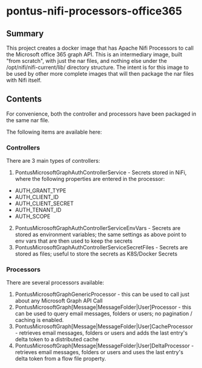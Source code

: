 # pontus-nifi-processors-office365
## Summary
This project creates a docker image that has Apache Nifi Processors to call the Microsoft office 365 graph API.  This is an intermediary image, built "from scratch", with just the nar files, and nothing else under the /opt/nifi/nifi-current/lib/ directory structure.  The intent is for this image to be used by other more complete images that will then package the nar files with Nifi itself.

## Contents
 For convenience, both the controller and processors have been packaged in the same nar file.  

 The following items are available here:

### Controllers
There are 3 main types of controllers:

1. PontusMicrosoftGraphAuthControllerService - Secrets stored in NiFi, where the following properties are entered in the processor: 
  * AUTH_GRANT_TYPE
  * AUTH_CLIENT_ID
  * AUTH_CLIENT_SECRET
  * AUTH_TENANT_ID
  * AUTH_SCOPE

2. PontusMicrosoftGraphAuthControllerServiceEnvVars - Secrets are stored as environment variables; the same settings as above point to env vars that are then used to keep the secrets
3. PontusMicrosoftGraphAuthControllerServiceSecretFiles - Secrets are stored as files; useful to store the secrets as K8S/Docker Secrets

### Processors
There are several processors available:
1. PontusMicrosoftGraphGenericProcessor - this can be used to call just about any Microsoft Graph API Call
2. PontusMicrosoftGraph[Message|MessageFolder|User]Processor - this can be used to query email messages, folders or users; no pagination / caching is enabled.
3. PontusMicrosoftGraph[Message|MessageFolder|User]CacheProcessor - retrieves email messages, folders or users and adds the last entry's delta token to a distributed cache
4. PontusMicrosoftGraph[Message|MessageFolder|User]DeltaProcessor - retrieves email messages, folders or users and uses the last entry's delta token from a flow file property.

  




      
      





